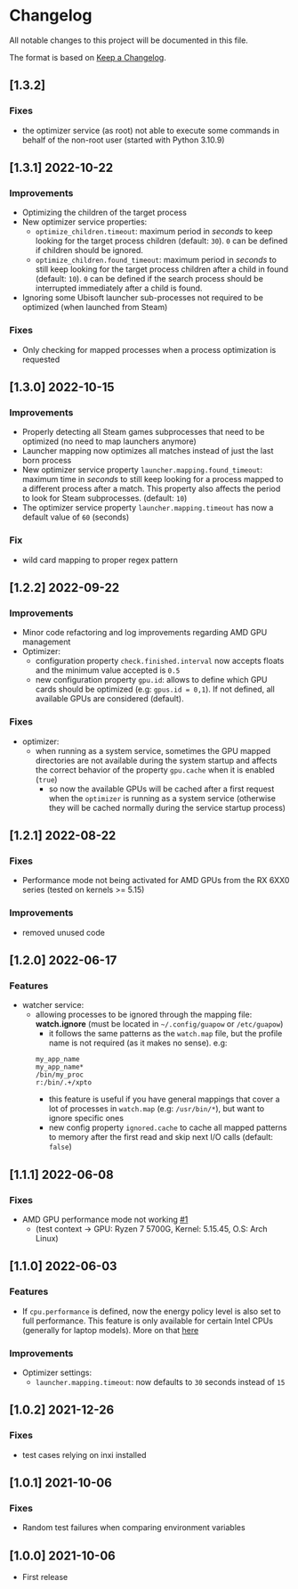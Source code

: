 # Changelog
All notable changes to this project will be documented in this file.


The format is based on [Keep a Changelog](https://keepachangelog.com/en/1.0.0/).

## [1.3.2]
### Fixes
- the optimizer service (as root) not able to execute some commands in behalf of the non-root user (started with Python 3.10.9)

## [1.3.1] 2022-10-22
### Improvements
- Optimizing the children of the target process
- New optimizer service properties:
  - `optimize_children.timeout`: maximum period in *seconds* to keep looking for the target process children (default: `30`). `0` can be defined if children should be ignored.
  - `optimize_children.found_timeout`: maximum period in *seconds* to still keep looking for the target process children after a child in found (default: `10`). `0` can be defined if the search process should be interrupted immediately after a child is found.
- Ignoring some Ubisoft launcher sub-processes not required to be optimized (when launched from Steam)

### Fixes
- Only checking for mapped processes when a process optimization is requested


## [1.3.0] 2022-10-15
### Improvements
- Properly detecting all Steam games subprocesses that need to be optimized (no need to map launchers anymore)
- Launcher mapping now optimizes all matches instead of just the last born process
- New optimizer service property `launcher.mapping.found_timeout`: maximum time in *seconds* to still keep looking for a process mapped to a different process after a match. This property also affects the period to look for Steam subprocesses. (default: `10`)
- The optimizer service property `launcher.mapping.timeout` has now a default value of `60` (seconds)

### Fix
- wild card mapping to proper regex pattern

## [1.2.2] 2022-09-22
### Improvements
- Minor code refactoring and log improvements regarding AMD GPU management
- Optimizer:
  - configuration property `check.finished.interval` now accepts floats and the minimum value accepted is `0.5`
  - new configuration property `gpu.id`: allows to define which GPU cards should be optimized (e.g: `gpus.id = 0,1`). If not defined, all available GPUs are considered (default).

### Fixes
- optimizer:
  - when running as a system service, sometimes the GPU mapped directories are not available during the system startup and affects the correct behavior of the property `gpu.cache` when it is enabled (`true`)
     - so now the available GPUs will be cached after a first request when the `optimizer` is running as a system service (otherwise they will be cached normally during the service startup process)

## [1.2.1] 2022-08-22
### Fixes
- Performance mode not being activated for AMD GPUs from the RX 6XX0 series (tested on kernels >= 5.15)

### Improvements
- removed unused code

## [1.2.0] 2022-06-17

### Features
- watcher service:
  - allowing processes to be ignored through the mapping file: **watch.ignore** (must be located in `~/.config/guapow` or `/etc/guapow`)
    - it follows the same patterns as the `watch.map` file, but the profile name is not required (as it makes no sense). e.g:
    ```
    my_app_name
    my_app_name*  
    /bin/my_proc
    r:/bin/.+/xpto
    ```
    - this feature is useful if you have general mappings that cover a lot of processes in `watch.map` (e.g: `/usr/bin/*`), but want to ignore specific ones
    - new config property `ignored.cache` to cache all mapped patterns to memory after the first read and skip next I/O calls (default: `false`) 


## [1.1.1] 2022-06-08

### Fixes
- AMD GPU performance mode not working [#1](https://github.com/vinifmor/guapow/issues/1)
  - (test context -> GPU: Ryzen 7 5700G, Kernel: 5.15.45, O.S: Arch Linux)


## [1.1.0] 2022-06-03

### Features
- If `cpu.performance` is defined, now the energy policy level is also set to full performance. This feature is only available for certain Intel CPUs (generally for laptop models). More on that [here](https://github.com/vinifmor/guapow#opt_cpu_epl)

### Improvements
- Optimizer settings:
  - `launcher.mapping.timeout`: now defaults to `30` seconds instead of `15`

## [1.0.2] 2021-12-26

### Fixes
- test cases relying on inxi installed

## [1.0.1] 2021-10-06

### Fixes
- Random test failures when comparing environment variables


## [1.0.0] 2021-10-06
- First release
